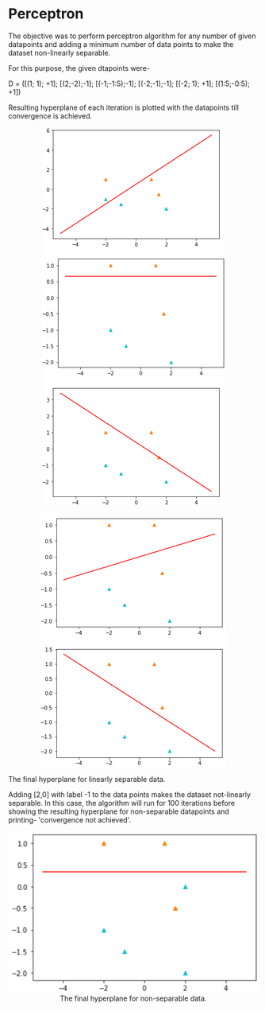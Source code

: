 ﻿# Perceptron
 The objective was to perform perceptron algorithm for any number of given datapoints and adding a minimum number of data points to make the dataset non-linearly separable.  
 
 For this purpose, the given dtapoints were- 

 D = ([(1; 1); +1]; [(2;-2);-1]; [(-1;-1:5);-1]; [(-2;-1);-1]; [(-2; 1); +1]; [(1:5;-0:5); +1])
 
 Resulting hyperplane of each iteration is plotted with the datapoints till convergence is achieved. 

 <p align="center">
  <img src="images/perceptron_1.PNG">
</p>
<p align="center">
  <img src="images/perceptron_2.PNG">

  The final hyperplane for linearly separable data.
</p>

Adding [2,0] with label -1 to the data points makes the dataset not-linearly separable. In this case, the algorithm will run for 100 iterations before showing the resulting hyperplane for non-separable datapoints and printing- 
'convergence not achieved'.

<p align="center">
  <img src="images/non-separable_perceptron.PNG">
  The final hyperplane for non-separable data.
</p>